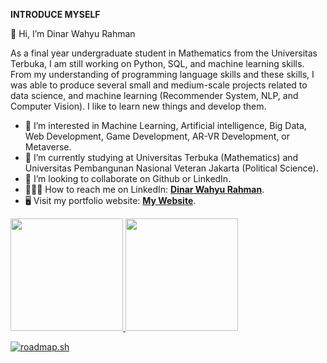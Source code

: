 **INTRODUCE MYSELF**

👋 Hi, I’m Dinar Wahyu Rahman

As a final year undergraduate student in Mathematics from the Universitas Terbuka, I am still working on Python, SQL, and machine learning skills. From my understanding of programming language skills and these skills, I was able to produce several small and medium-scale projects related to data science, and machine learning (Recommender System, NLP, and Computer Vision). I like to learn new things and develop them.


- 👀 I’m interested in Machine Learning, Artificial intelligence, Big Data, Web Development, Game Development, AR-VR Development, or Metaverse.
- 🌱 I’m currently studying at Universitas Terbuka (Mathematics) and Universitas Pembangunan Nasional Veteran Jakarta (Political Science).
- 💞️ I’m looking to collaborate on Github or LinkedIn.
- 👩🏻‍💼 How to reach me on LinkedIn: **[Dinar Wahyu Rahman](https://www.linkedin.com/in/dinar-wahyu-rahman-00a405162/)**.
- 🖥 Visit my portfolio website: **[My Website](https://dinarrahman30.wixsite.com/dinarrahman30)**.

<p align="left">
<a href="https://github.com/dinarrahman30">
  <img height="180em" src="https://github-readme-stats-eight-theta.vercel.app/api?username=dinarrahman30&show_icons=true&theme=algolia&include_all_commits=true&count_private=true"/>
  <img height="180em" src="https://github-readme-stats-eight-theta.vercel.app/api/top-langs/?username=dinarrahman30&layout=compact&langs_count=8&theme=algolia"/>
</a>
</p>

[![roadmap.sh](https://api.roadmap.sh/v1-badge/tall/64748febc4ec366ad5b17386?variant=dark)](https://roadmap.sh)

<!---
dinarrahman30/dinarrahman30 is a ✨ special ✨ repository because its `README.md` (this file) appears on your GitHub profile.
You can click the Preview link to take a look at your changes.
--->
